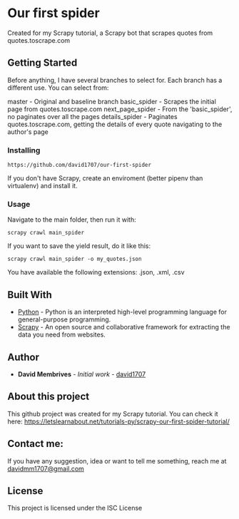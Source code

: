 # Our first spider
Created for my Scrapy tutorial, a Scrapy bot that scrapes quotes from quotes.toscrape.com

## Getting Started
Before anything, I have several branches to select for. Each branch has a different use. You can select from:

master - Original and baseline branch
basic_spider - Scrapes the initial page from quotes.toscrape.com
next_page_spider - From the 'basic_spider', no paginates over all the pages
details_spider - Paginates quotes.toscrape.com, getting the details of every quote navigating to the author's page

### Installing

```
https://github.com/david1707/our-first-spider
```

If you don't have Scrapy, create an enviroment (better pipenv than virtualenv) and install it.


### Usage

Navigate to the main folder, then run it with:
```
scrapy crawl main_spider
```

If you want to save the yield result, do it like this:

```
scrapy crawl main_spider -o my_quotes.json
```

You have available the following extensions: .json, .xml, .csv


## Built With

* [Python](https://www.python.org/) - Python is an interpreted high-level programming language for general-purpose programming.
* [Scrapy](https://scrapy.org/) - An open source and collaborative framework for extracting the data you need from websites.

## Author

* **David Membrives** - *Initial work* - [david1707](https://github.com/david1707)

## About this project
This github project was created for my Scrapy tutorial. You can check it here: https://letslearnabout.net/tutorials-py/scrapy-our-first-spider-tutorial/

## Contact me:
If you have any suggestion, idea or want to tell me something, reach me at davidmm1707@gmail.com

## License

This project is licensed under the ISC License